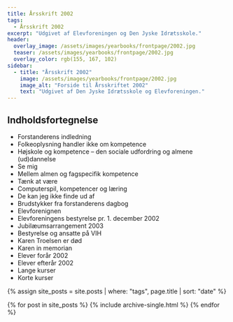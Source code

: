 ```yaml
---
title: Årsskrift 2002
tags:
  - Årsskrift 2002
excerpt: "Udgivet af Elevforeningen og Den Jyske Idrætsskole."
header:
  overlay_image: /assets/images/yearbooks/frontpage/2002.jpg
  teaser: /assets/images/yearbooks/frontpage/2002.jpg
  overlay_color: rgb(155, 167, 102)
sidebar:
  - title: "Årsskrift 2002"
    image: /assets/images/yearbooks/frontpage/2002.jpg
    image_alt: "Forside til Årsskriftet 2002"
    text: "Udgivet af Den Jyske Idrætsskole og Elevforeningen."
---
```


## Indholdsfortegnelse

- Forstanderens indledning
- Folkeoplysning handler ikke om kompetence
- Højskole og kompetence – den sociale udfordring og almene (ud)dannelse
- Se mig
- Mellem almen og fagspecifik kompetence
- Tænk at være
- Computerspil, kompetencer og læring
- De kan jeg ikke finde ud af
- Brudstykker fra forstanderens dagbog
- Elevforenignen
- Elevforeningens bestyrelse pr. 1. december 2002
- Jubilæumsarrangement 2003
- Bestyrelse og ansatte på VIH
- Karen Troelsen er død
- Karen in memorian
- Elever forår 2002
- Elever efterår 2002
- Lange kurser
- Korte kurser

{% assign site_posts = site.posts | where: "tags", page.title | sort: "date" %}

<div class="grid__wrapper">
  {% for post in site_posts %}
    {% include archive-single.html %}
  {% endfor %}
</div>
